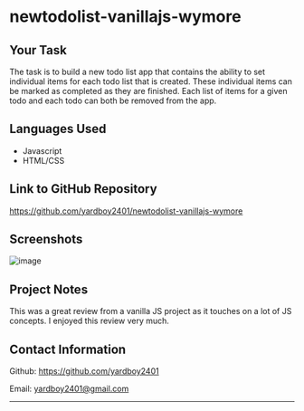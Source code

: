 # newtodolist-vanillajs-wymore

## Your Task
The task is to build a new todo list app that contains the ability to set individual items for each todo list that is created. These individual items can be marked as completed as they are finished. Each list of items for a given todo and each todo can both be removed from the app.

## Languages Used
- Javascript
- HTML/CSS

## Link to GitHub Repository
https://github.com/yardboy2401/newtodolist-vanillajs-wymore

## Screenshots
![image](https://user-images.githubusercontent.com/85953688/182235840-78aae377-9553-4da7-a25c-a210351209e4.png)

## Project Notes
This was a great review from a vanilla JS project as it touches on a lot of JS concepts. I enjoyed this review very much.

## Contact Information

Github: https://github.com/yardboy2401

Email: yardboy2401@gmail.com

- - - -
